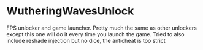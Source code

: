 # WutheringWavesUnlock
FPS unlocker and game launcher. Pretty much the same as other unlockers except this one will do it every time you launch the game. Tried to also include reshade injection but no dice, the anticheat is too strict
